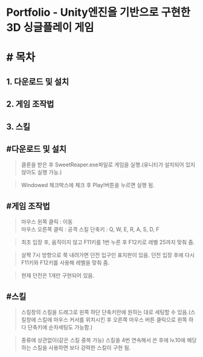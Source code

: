 Portfolio - Unity엔진을 기반으로 구현한 3D 싱글플레이 게임
================================
# \# 목차
## 1. 다운로드 및 설치
## 2. 게임 조작법
## 3. 스킬

## \#다운로드 및 설치
>클론을 받은 후 SweetReaper.exe파일로 게임을 실행.(유니티가 설치되어 있지 않아도 실행 가능.)  

>Windowed 체크박스에 체크 후 Play!버튼을 누르면 실행 됨.

## \#게임 조작법
>마우스 왼쪽 클릭 : 이동  
>마우스 오른쪽 클릭 : 공격
>스킬 단축키 : Q, W, E, R, A, S, D, F  

>최초 입장 후, 움직이지 않고 F11키를 1번 누른 후 F12키로 레벨 25까지 맞춰 줌.  

>살짝 7시 방향으로 쭉 내려가면 던전 입구인 표지판이 있음. 던전 입장 후에 다시 F11키와 F12키를 사용해 레벨을 맞춰 줌.  

>현재 던전은 1개만 구현되어 있음.

## \#스킬
>스킬창의 스킬을 드래그로 왼쪽 하단 단축키란에 원하는 대로 세팅할 수 있음.(스킬창에 스킬에 마우스 커서를 위치시킨 후 오른쪽 마우스 버튼 클릭으로 왼쪽 하다 단축키에 순차세팅도 가능함.)  

>종류에 상관없이(같은 스킬 중복 가능) 스킬을 4번 연속해서 쓴 후에 lv.10에 해당하는 스킬을 사용하면 보다 강력한 스킬이 구현 됨.
